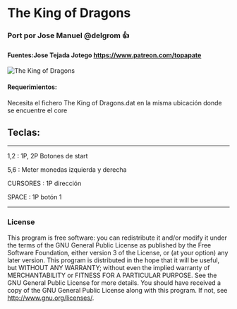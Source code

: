 # The King of Dragons

### Port por Jose Manuel @delgrom :+1: 
#### Fuentes:Jose Tejada Jotego https://www.patreon.com/topapate

![The King of Dragons](https://user-images.githubusercontent.com/31018768/93027425-00675080-f60d-11ea-9ce0-c30a2861dce7.png)

#### Requerimientos:

Necesita el fichero The King of Dragons.dat en la misma ubicación donde se encuentre el core

## Teclas:
--------------------------------------------------
1,2 :   1P, 2P Botones de start

5,6 :   Meter monedas izquierda y derecha

CURSORES : 1P dirección

SPACE    : 1P botón 1

---------------------------------------------------
### License


This program is free software: you can redistribute it and/or modify it under the terms of the GNU General Public License as published by the Free Software Foundation, either version 3 of the License, or (at your option) any later version.
This program is distributed in the hope that it will be useful, but WITHOUT ANY WARRANTY; without even the implied warranty of MERCHANTABILITY or FITNESS FOR A PARTICULAR PURPOSE. See the GNU General Public License for more details.
You should have received a copy of the GNU General Public License along with this program. If not, see http://www.gnu.org/licenses/.
